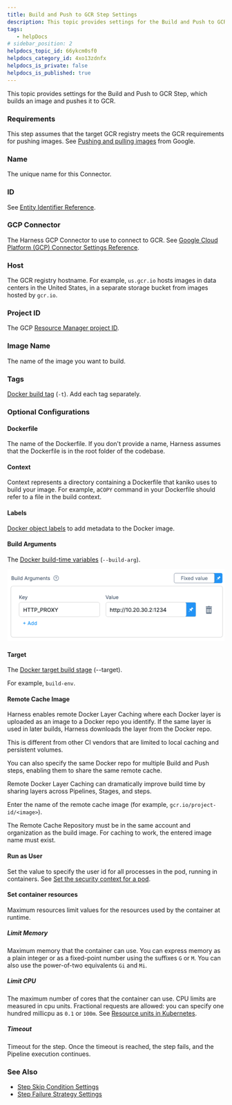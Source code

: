 ```yaml
---
title: Build and Push to GCR Step Settings
description: This topic provides settings for the Build and Push to GCR Step, which builds an image and pushes it to GCR. Requirements. This step assumes that the target GCR registry meets the GCR requirements fo…
tags: 
   - helpDocs
# sidebar_position: 2
helpdocs_topic_id: 66ykcm0sf0
helpdocs_category_id: 4xo13zdnfx
helpdocs_is_private: false
helpdocs_is_published: true
---
```


This topic provides settings for the Build and Push to GCR Step, which builds an image and pushes it to GCR.

### Requirements

This step assumes that the target GCR registry meets the GCR requirements for pushing images. See [Pushing and pulling images](https://cloud.google.com/container-registry/docs/pushing-and-pulling) from Google.

### Name

The unique name for this Connector.

### ID

See [Entity Identifier Reference](https://docs.harness.io/article/li0my8tcz3-entity-identifier-reference).

### GCP Connector

The Harness GCP Connector to use to connect to GCR. See [Google Cloud Platform (GCP) Connector Settings Reference](https://docs.harness.io/article/yykfduond6-gcs-connector-settings-reference).

### Host

The GCR registry hostname. For example, `us.gcr.io` hosts images in data centers in the United States, in a separate storage bucket from images hosted by `gcr.io`.

### Project ID

The GCP [Resource Manager project ID](https://cloud.google.com/resource-manager/docs/creating-managing-projects#identifying_projects).

### Image Name

The name of the image you want to build.

### Tags

 [Docker build tag](https://docs.docker.com/engine/reference/commandline/build/#tag-an-image--t) (`-t`). Add each tag separately.

### Optional Configurations

#### Dockerfile

The name of the Dockerfile. If you don't provide a name, Harness assumes that the Dockerfile is in the root folder of the codebase.

#### Context

Context represents a directory containing a Dockerfile that kaniko uses to build your image. For example, a`COPY` command in your Dockerfile should refer to a file in the build context.

#### Labels

 [Docker object labels](https://docs.docker.com/config/labels-custom-metadata/) to add metadata to the Docker image.

#### Build Arguments

The [Docker build-time variables](https://docs.docker.com/engine/reference/commandline/build/#set-build-time-variables---build-arg) (`--build-arg`).

![](./static/build-and-push-to-gcr-step-settings-23.png)

#### Target

The [Docker target build stage](https://docs.docker.com/engine/reference/commandline/build/#specifying-target-build-stage---target) (--target).

For example, `build-env`.

#### Remote Cache Image

Harness enables remote Docker Layer Caching where each Docker layer is uploaded as an image to a Docker repo you identify. If the same layer is used in later builds, Harness downloads the layer from the Docker repo.

This is different from other CI vendors that are limited to local caching and persistent volumes.

You can also specify the same Docker repo for multiple Build and Push steps, enabling them to share the same remote cache.

Remote Docker Layer Caching can dramatically improve build time by sharing layers across Pipelines, Stages, and steps.

Enter the name of the remote cache image (for example, `gcr.io/project-id/<image>`).

The Remote Cache Repository must be in the same account and organization as the build image. For caching to work, the entered image name must exist.

#### Run as User

Set the value to specify the user id for all processes in the pod, running in containers. See [Set the security context for a pod](https://kubernetes.io/docs/tasks/configure-pod-container/security-context/#set-the-security-context-for-a-pod).

#### Set container resources

Maximum resources limit values for the resources used by the container at runtime.

##### Limit Memory

Maximum memory that the container can use. You can express memory as a plain integer or as a fixed-point number using the suffixes `G` or `M`. You can also use the power-of-two equivalents `Gi` and `Mi`.

##### Limit CPU

The maximum number of cores that the container can use. CPU limits are measured in cpu units. Fractional requests are allowed: you can specify one hundred millicpu as `0.1` or `100m`. See [Resource units in Kubernetes](https://kubernetes.io/docs/concepts/configuration/manage-resources-containers/#resource-units-in-kubernetes).

##### Timeout

Timeout for the step. Once the timeout is reached, the step fails, and the Pipeline execution continues.

### See Also

* [Step Skip Condition Settings](https://docs.harness.io/article/i36ibenkq2-step-skip-condition-settings)
* [Step Failure Strategy Settings](https://docs.harness.io/article/htrur23poj-step-failure-strategy-settings)

